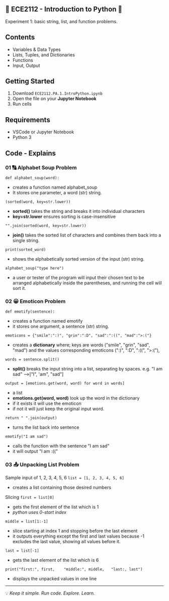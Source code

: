 ## 👾 ECE2112 - Introduction to Python 🐍
Experiment 1: basic string, list, and function problems.

## Contents
- Variables & Data Types
- Lists, Tuples, and Dictionaries
- Functions
- Input, Output

## Getting Started
1. Download `ECE2112.PA.1.IntroPython.ipynb`
2. Open the file on your **Jupyter Notebook**
3. Run cells

## Requirements 
- VSCode or Jupyter Notebook
- Python 3


## Code - Explains 
### 01 🔠 Alphabet Soup Problem
 `def alphabet_soup(word):`
- creates a function named alphabet_soup
- It stores one parameter, a word (str) string.


 `(sorted(word, key=str.lower))`
- **sorted()** takes the string and breaks it into individual characters
- **key=str.lower** ensures sorting is case-insensitive


 `"".join(sorted(word, key=str.lower))`
- **join()** takes the sorted list of characters and combines them back into a single string.


`print(sorted_word)`
- shows the alphabetically sorted version of the input (str) string.


`alphabet_soup("type here")`
- a user or tester of the program will input their chosen text to be arranged alphabetically inside the parentheses, and running the cell will sort it.


### 02 😀 Emoticon Problem
`def emotify(sentence):`
- creates a function named emotify
- it stores one argument, a sentence (str) string.


`emoticons = {"smile":":)", "grin":":D", "sad":":((", "mad":">:("}`
- creates a **dictionary** where; keys are words ("smile", "grin", "sad", "mad") and the values corresponding emoticons (":)", ":D", ":((", ">:("),


`words = sentence.split()`
- **split()** breaks the input string into a list, separating by spaces.
  e.g. "I am sad" -->["I", 'am", "sad"]

`output = [emotions.get(word, word) for word in words]`
- a list
- **emotions.get(word, word)** look up the word in the dictionary
- if it exists it will use the emoticon
- if not it will just keep the original input word.


`return " ".join(output)`
- turns the list back into sentence


`emotify("I am sad")`
- calls the function with the sentence "I am sad"
- it will output "I am :(("


### 03 📤 Unpacking List Problem
Sample input of 1, 2, 3, 4, 5, 6
`list = [1, 2, 3, 4, 5, 6]`
- creates a list containing those desired numbers

Slicing
`first = list[0]`
- gets the first element of the list which is 1
- *python uses 0-start index*

`middle = list[1:-1]`
- slice starting at index 1 and stopping before the last element
- it outputs everything except the first and last values because -1 excludes the last value, showing all values before it.

`last = list[-1]`
- gets the last element of the list which is 6

`print("first:", first,    "middle:", middle,   "last:, last")`
- displays the unpacked values in one line


-----------------------------------------------------------------------------------------

  
💡 *Keep it simple. Run code. Explore. Learn.*  











